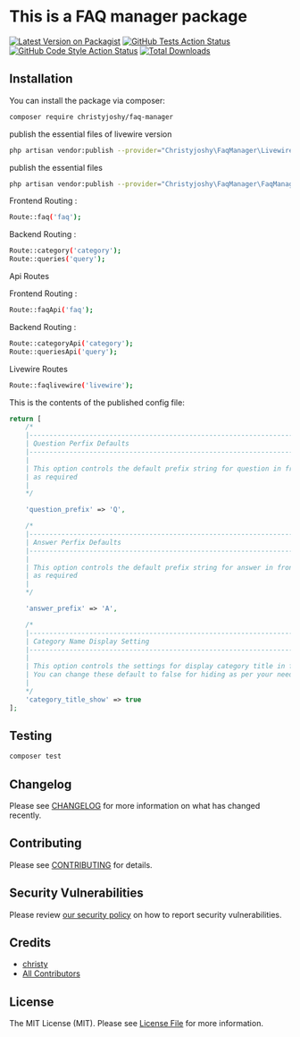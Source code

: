# This is a FAQ manager package

[![Latest Version on Packagist](https://img.shields.io/packagist/v/christyjoshy/faq-manager.svg?style=flat-square)](https://packagist.org/packages/christyjoshy/faq-manager)
[![GitHub Tests Action Status](https://img.shields.io/github/workflow/status/christyjoshy/faq-manager/run-tests?label=tests)](https://github.com/christyjoshy/faq-manager/actions?query=workflow%3Arun-tests+branch%3Amain)
[![GitHub Code Style Action Status](https://img.shields.io/github/workflow/status/christyjoshy/faq-manager/Check%20&%20fix%20styling?label=code%20style)](https://github.com/christyjoshy/faq-manager/actions?query=workflow%3A"Check+%26+fix+styling"+branch%3Amain)
[![Total Downloads](https://img.shields.io/packagist/dt/christyjoshy/faq-manager.svg?style=flat-square)](https://packagist.org/packages/christyjoshy/faq-manager)

## Installation

You can install the package via composer:

```bash
composer require christyjoshy/faq-manager
```

publish the essential files of livewire version

```bash
php artisan vendor:publish --provider="Christyjoshy\FaqManager\LivewireFaqManagerServiceProvider"
```

publish the essential files

```bash
php artisan vendor:publish --provider="Christyjoshy\FaqManager\FaqManagerServiceProvider"
```

Frontend Routing :
```bash
Route::faq('faq');
```
Backend Routing :
```bash
Route::category('category');
Route::queries('query');
```
Api Routes

Frontend Routing :
```bash
Route::faqApi('faq');
```
Backend Routing :
```bash
Route::categoryApi('category');
Route::queriesApi('query');
```
Livewire Routes

```bash
Route::faqlivewire('livewire');
```



This is the contents of the published config file:

```php
return [
    /*
    |--------------------------------------------------------------------------
    | Question Perfix Defaults
    |--------------------------------------------------------------------------
    |
    | This option controls the default prefix string for question in frontend faq page. You may change these defaults
    | as required
    |
    */

    'question_prefix' => 'Q',

    /*
    |--------------------------------------------------------------------------
    | Answer Perfix Defaults
    |--------------------------------------------------------------------------
    |
    | This option controls the default prefix string for answer in frontend faq page. You may change these defaults
    | as required
    |
    */

    'answer_prefix' => 'A',

    /*
    |--------------------------------------------------------------------------
    | Category Name Display Setting
    |--------------------------------------------------------------------------
    |
    | This option controls the settings for display category title in frontend faq page. Default set to true for displaying.
    | You can change these default to false for hiding as per your needs.
    |
    */
    'category_title_show' => true
];
```

## Testing

```bash
composer test
```

## Changelog

Please see [CHANGELOG](CHANGELOG.md) for more information on what has changed recently.

## Contributing

Please see [CONTRIBUTING](.github/CONTRIBUTING.md) for details.

## Security Vulnerabilities

Please review [our security policy](../../security/policy) on how to report security vulnerabilities.

## Credits

- [christy](https://github.com/christyjoshy)
- [All Contributors](../../contributors)

## License

The MIT License (MIT). Please see [License File](LICENSE.md) for more information.
